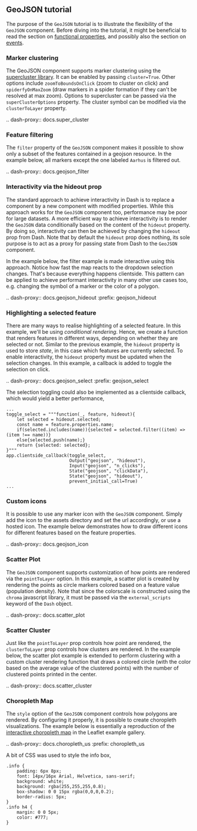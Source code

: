 ## GeoJSON tutorial

The purpose of the `GeoJSON` tutorial is to illustrate the flexibility of the `GeoJSON` component. Before diving into the tutorial, it might be beneficial to read the section on [functional properties](/docs/func_props), and possibly also the section on [events](/docs/events).

### Marker clustering

The GeoJSON component supports marker clustering using the [supercluster library](https://github.com/mapbox/supercluster). It can be enabled by passing `cluster=True`. Other options include `zoomToBoundsOnClick` (zoom to cluster on click) and `spiderfyOnMaxZoom` (draw markers in a spider formation if they can't be resolved at max zoom). Options to supercluster can be passed via the `superClusterOptions` property. The cluster symbol can be modified via the `clusterToLayer` property.

.. dash-proxy:: docs.super_cluster

### Feature filtering

The `filter` property of the `GeoJSON` component makes it possible to show only a subset of the features contained in a geojson resource. In the example below, all markers except the one labeled `Aarhus` is filtered out.

.. dash-proxy:: docs.geojson_filter

### Interactivity via the hideout prop

The standard approach to achieve interactivity in Dash is to replace a component by a new component with modified properties. While this approach works for the `GeoJSON` component too, performance may be poor for large datasets. A more efficient way to achieve interactivity is to render the `GeoJSON` data conditionally based on the content of the `hideout` property. By doing so, interactivity can then be achieved by changing the `hideout` prop from Dash. Note that by default the `hideout` prop does nothing, its sole purpose is to act as a proxy for passing state from Dash to the `GeoJSON` component.

In the example below, the filter example is made interactive using this approach. Notice how fast the map reacts to the dropdown selection changes. That's because everything happens clientside. This pattern can be applied to achieve performant interactivity in many other use cases too, e.g. changing the symbol of a marker or the color of a polygon.  

.. dash-proxy:: docs.geojson_hideout
   :prefix: geojson_hideout

### Highlighting a selected feature

There are many ways to realise highlighting of a selected feature. In this example, we'll be using _conditional rendering_. Hence, we create a function that renders features in different ways, depending on whether they are selected or not. Similar to the previous example, the `hideout` property is used to store _state_, in this case which features are currently selected. To enable interactivity, the `hideout` property must be updated when the selection changes. In this example, a callback is added to toggle the selection on click.

.. dash-proxy:: docs.geojson_select
   :prefix: geojson_select

The selection toggling could also be implemented as a clientside callback, which would yield a better performance,

    ...
    toggle_select = """function(_, feature, hideout){
        let selected = hideout.selected;
        const name = feature.properties.name;
        if(selected.includes(name)){selected = selected.filter((item) => (item !== name))}
        else{selected.push(name);}
        return {selected: selected};
    }"""
    app.clientside_callback(toggle_select,
                            Output("geojson", "hideout"),
                            Input("geojson", "n_clicks"),
                            State("geojson", "clickData"),
                            State("geojson", "hideout"),
                            prevent_initial_call=True)
    ...

### Custom icons

It is possible to use any marker icon with the `GeoJSON` component. Simply add the icon to the assets directory and set the url accordingly, or use a hosted icon. The example below demonstrates how to draw different icons for different features based on the feature properties.

.. dash-proxy:: docs.geojson_icon

### Scatter Plot

The `GeoJSON` component supports customization of how points are rendered via the `pointToLayer` option. In this example, a scatter plot is created by rendering the points as circle markers colored based on a feature value (population density). Note that since the colorscale is constructed using the `chroma` javascript library, it must be passed via the `external_scripts` keyword of the `Dash` object.

.. dash-proxy:: docs.scatter_plot

### Scatter Cluster

Just like the `pointToLayer` prop controls how point are rendered, the `clusterToLayer` prop controls how clusters are rendered. In the example below, the scatter plot example is extended to perform clustering with a custom cluster rendering function that draws a colored circle (with the color based on the average value of the clustered points) with the number of clustered points printed in the center.

.. dash-proxy:: docs.scatter_cluster


### Choropleth Map

The `style` option of the `GeoJSON` component controls how polygons are rendered. By configuring it properly, it is possible to create choropleth visualizations. The example below is essentially a reproduction of the [interactive choropleth map](https://leafletjs.com/examples/choropleth/) in the Leaflet example gallery. 

.. dash-proxy:: docs.choropleth_us
   :prefix: choropleth_us

A bit of CSS was used to style the info box,

    .info {
        padding: 6px 8px;
        font: 14px/16px Arial, Helvetica, sans-serif;
        background: white;
        background: rgba(255,255,255,0.8);
        box-shadow: 0 0 15px rgba(0,0,0,0.2);
        border-radius: 5px;
    }
    .info h4 {
        margin: 0 0 5px;
        color: #777;
    }